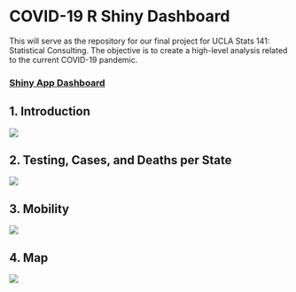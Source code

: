 # COVID-19 R Shiny Dashboard

This will serve as the repository for our final project for UCLA Stats 141: Statistical Consulting. The objective is to create a high-level analysis related to the current COVID-19 pandemic. 

### [Shiny App Dashboard](https://neooooo28.shinyapps.io/covid_project_shiny/?_ga=2.182345445.315656279.1590652580-2143595324.1588794707) 

## 1. Introduction

![](https://github.com/neooooo28/STATS141_Grp4/blob/master/dashboard-photos/Page1_Introduction.png)

## 2. Testing, Cases, and Deaths per State

![](https://github.com/neooooo28/STATS141_Grp4/blob/master/dashboard-photos/Page2_US-Dashboard.png)

## 3. Mobility

![](https://github.com/neooooo28/STATS141_Grp4/blob/master/dashboard-photos/Page3_Mobility.png)


## 4. Map

![](https://github.com/neooooo28/STATS141_Grp4/blob/master/dashboard-photos/Page4_Map.png)

